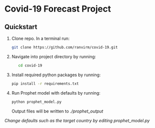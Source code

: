 # Covid-19 Forecast Project

## Quickstart

1. Clone repo. In a terminal run:
    ```bash
    git clone https://github.com/ranvirm/covid-19.git
    ```

2. Navigate into project directory by running:
    ```bash
       cd covid-19 
    ```
    
3. Install required python packages by running:
    ```bash
    pip install -r requirements.txt
    ```

4. Run Prophet model with defaults by running:
    ```bash
    python prophet_model.py
    ```
    Output files will be written to _./prophet_output_
    
_Change defaults such as the target country by editing prophet_model.py_